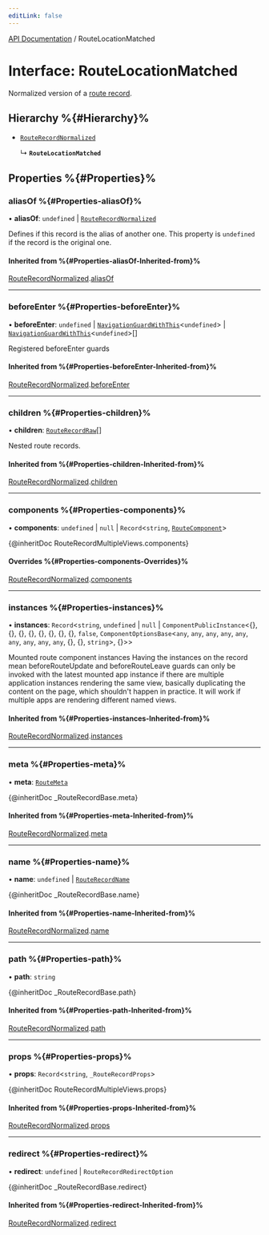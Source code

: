 ```yaml
---
editLink: false
---
```


[API Documentation](../index.md) / RouteLocationMatched

# Interface: RouteLocationMatched

Normalized version of a [route record](../index.md#routerecord).

## Hierarchy %{#Hierarchy}%

- [`RouteRecordNormalized`](RouteRecordNormalized.md)

  ↳ **`RouteLocationMatched`**

## Properties %{#Properties}%

### aliasOf %{#Properties-aliasOf}%

• **aliasOf**: `undefined` \| [`RouteRecordNormalized`](RouteRecordNormalized.md)

Defines if this record is the alias of another one. This property is
`undefined` if the record is the original one.

#### Inherited from %{#Properties-aliasOf-Inherited-from}%

[RouteRecordNormalized](RouteRecordNormalized.md).[aliasOf](RouteRecordNormalized.md#aliasof)

___

### beforeEnter %{#Properties-beforeEnter}%

• **beforeEnter**: `undefined` \| [`NavigationGuardWithThis`](NavigationGuardWithThis.md)<`undefined`\> \| [`NavigationGuardWithThis`](NavigationGuardWithThis.md)<`undefined`\>[]

Registered beforeEnter guards

#### Inherited from %{#Properties-beforeEnter-Inherited-from}%

[RouteRecordNormalized](RouteRecordNormalized.md).[beforeEnter](RouteRecordNormalized.md#beforeenter)

___

### children %{#Properties-children}%

• **children**: [`RouteRecordRaw`](../index.md#routerecordraw)[]

Nested route records.

#### Inherited from %{#Properties-children-Inherited-from}%

[RouteRecordNormalized](RouteRecordNormalized.md).[children](RouteRecordNormalized.md#children)

___

### components %{#Properties-components}%

• **components**: `undefined` \| ``null`` \| `Record`<`string`, [`RouteComponent`](../index.md#routecomponent)\>

{@inheritDoc RouteRecordMultipleViews.components}

#### Overrides %{#Properties-components-Overrides}%

[RouteRecordNormalized](RouteRecordNormalized.md).[components](RouteRecordNormalized.md#components)

___

### instances %{#Properties-instances}%

• **instances**: `Record`<`string`, `undefined` \| ``null`` \| `ComponentPublicInstance`<{}, {}, {}, {}, {}, {}, {}, {}, ``false``, `ComponentOptionsBase`<`any`, `any`, `any`, `any`, `any`, `any`, `any`, `any`, `any`, {}, {}, `string`\>, {}\>\>

Mounted route component instances
Having the instances on the record mean beforeRouteUpdate and
beforeRouteLeave guards can only be invoked with the latest mounted app
instance if there are multiple application instances rendering the same
view, basically duplicating the content on the page, which shouldn't happen
in practice. It will work if multiple apps are rendering different named
views.

#### Inherited from %{#Properties-instances-Inherited-from}%

[RouteRecordNormalized](RouteRecordNormalized.md).[instances](RouteRecordNormalized.md#instances)

___

### meta %{#Properties-meta}%

• **meta**: [`RouteMeta`](RouteMeta.md)

{@inheritDoc _RouteRecordBase.meta}

#### Inherited from %{#Properties-meta-Inherited-from}%

[RouteRecordNormalized](RouteRecordNormalized.md).[meta](RouteRecordNormalized.md#meta)

___

### name %{#Properties-name}%

• **name**: `undefined` \| [`RouteRecordName`](../index.md#routerecordname)

{@inheritDoc _RouteRecordBase.name}

#### Inherited from %{#Properties-name-Inherited-from}%

[RouteRecordNormalized](RouteRecordNormalized.md).[name](RouteRecordNormalized.md#name)

___

### path %{#Properties-path}%

• **path**: `string`

{@inheritDoc _RouteRecordBase.path}

#### Inherited from %{#Properties-path-Inherited-from}%

[RouteRecordNormalized](RouteRecordNormalized.md).[path](RouteRecordNormalized.md#path)

___

### props %{#Properties-props}%

• **props**: `Record`<`string`, `_RouteRecordProps`\>

{@inheritDoc RouteRecordMultipleViews.props}

#### Inherited from %{#Properties-props-Inherited-from}%

[RouteRecordNormalized](RouteRecordNormalized.md).[props](RouteRecordNormalized.md#props)

___

### redirect %{#Properties-redirect}%

• **redirect**: `undefined` \| `RouteRecordRedirectOption`

{@inheritDoc _RouteRecordBase.redirect}

#### Inherited from %{#Properties-redirect-Inherited-from}%

[RouteRecordNormalized](RouteRecordNormalized.md).[redirect](RouteRecordNormalized.md#redirect)
